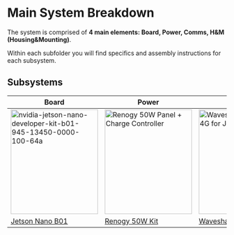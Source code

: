# Main System Breakdown
The system is comprised of **4 main elements: Board, Power, Comms, H&M (Housing&Mounting)**.
<p>Within each subfolder you will find specifics and assembly instructions for each subsystem.

## Subsystems
| Board | Power | Comms | H&M |
| ----------- | ----------- |----------- | ----------- |
| <img src="https://user-images.githubusercontent.com/52707386/115441078-50228180-a1c5-11eb-9051-7f0f518564c5.jpg" alt="nvidia-jetson-nano-developer-kit-b01-945-13450-0000-100-64a" width="200" height="240">| <img src="https://user-images.githubusercontent.com/52707386/115444471-764a2080-a1c9-11eb-8bf6-b4391e46f0d7.png" alt="Renogy 50W Panel + Charge Controller" width="200" height="240"> | <img src="https://user-images.githubusercontent.com/52707386/115441326-94ae1d00-a1c5-11eb-956d-02d8e6f06c78.jpg" alt="Waveshare SIM7600 4G for Jetson Nano" width="200" height="240">| <img src="https://user-images.githubusercontent.com/52707386/115445034-333c7d00-a1ca-11eb-90cd-3bd0f2a8d0ba.png" alt="McMaster Carr INSERT INFO BOX" width="200" height="240"> |
| [Jetson Nano B01](https://developer.nvidia.com/embedded/jetson-nano-developer-kit) | [Renogy 50W Kit](https://www.amazon.com/gp/product/B083K9H37W/ref=ppx_yo_dt_b_search_asin_title?ie=UTF8&psc=1) | [Waveshare 17729](https://www.waveshare.com/sim7600g-h-4g-for-jetson-nano.htm) | [McMaster Carr](https://www.mcmaster.com/)|

